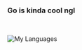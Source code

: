 ### Go is kinda cool ngl

<br>

![My Languages](https://github-readme-stats.vercel.app/api/top-langs/?username=jesperkha&layout=compact&theme=dark)
